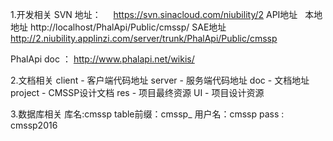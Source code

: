 1.开发相关
SVN 地址：
    https://svn.sinacloud.com/niubility/2
API地址  
	本地地址
	http://localhost/PhalApi/Public/cmssp/
	SAE地址
	http://2.niubility.applinzi.com/server/trunk/PhalApi/Public/cmssp
	
PhalApi doc ： http://www.phalapi.net/wikis/
	
	
2.文档相关
	client - 客户端代码地址
	server - 服务端代码地址
	doc - 文档地址
		project - CMSSP设计文档
		res - 项目最终资源
		UI - 项目设计资源
		
3.数据库相关
	库名:cmssp
	table前缀：cmssp_
	用户名：cmssp
	pass : cmssp2016